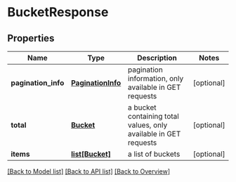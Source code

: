 # BucketResponse

## Properties
Name | Type | Description | Notes
------------ | ------------- | ------------- | -------------
**pagination_info** | [**PaginationInfo**](PaginationInfo.md) | pagination information, only available in GET requests | [optional] 
**total** | [**Bucket**](Bucket.md) | a bucket containing total values, only available in GET requests | [optional] 
**items** | [**list[Bucket]**](Bucket.md) | a list of buckets | [optional] 

[[Back to Model list]](index.md#documentation-for-models) [[Back to API list]](index.md#endpoint-properties) [[Back to Overview]](index.md)


